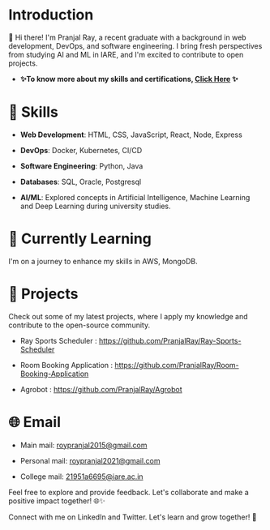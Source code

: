 <!---
PranjalRay/PranjalRay is a ✨ special ✨ repository because its `README.md` (this file) appears on your GitHub profile.
You can click the Preview link to take a look at your changes.
--->
# Introduction
👋 Hi there! I'm Pranjal Ray, a recent graduate with a background in web development, DevOps, and software engineering.
I bring fresh perspectives from studying AI and ML in IARE, and I'm excited to contribute to open projects.

- **✨To know more about my skills and certifications, [Click Here](https://github.com/PranjalRay/My-Profile/blob/main/My-Info/Resume-and-certificates.md) ✨**

# 🔧 Skills
- **Web Development**: HTML, CSS, JavaScript, React, Node, Express

- **DevOps**: Docker, Kubernetes, CI/CD

- **Software Engineering**: Python, Java

- **Databases**: SQL, Oracle, Postgresql

- **AI/ML**: Explored concepts in Artificial Intelligence, Machine Learning and Deep Learning during university studies.

# 🌱 Currently Learning
I'm on a journey to enhance my skills in AWS, MongoDB.

# 🚀 Projects
Check out some of my latest projects, where I apply my knowledge and contribute to the open-source community.

- Ray Sports Scheduler :  https://github.com/PranjalRay/Ray-Sports-Scheduler

- Room Booking Application : https://github.com/PranjalRay/Room-Booking-Application

- Agrobot : https://github.com/PranjalRay/Agrobot

# 🌐 Email
- Main mail: roypranjal2015@gmail.com

- Personal mail: roypranjal2021@gmail.com

- College mail: 21951a6695@iare.ac.in

Feel free to explore and provide feedback. Let's collaborate and make a positive impact together! 🌐✨

Connect with me on LinkedIn and Twitter. Let's learn and grow together! 🚀
